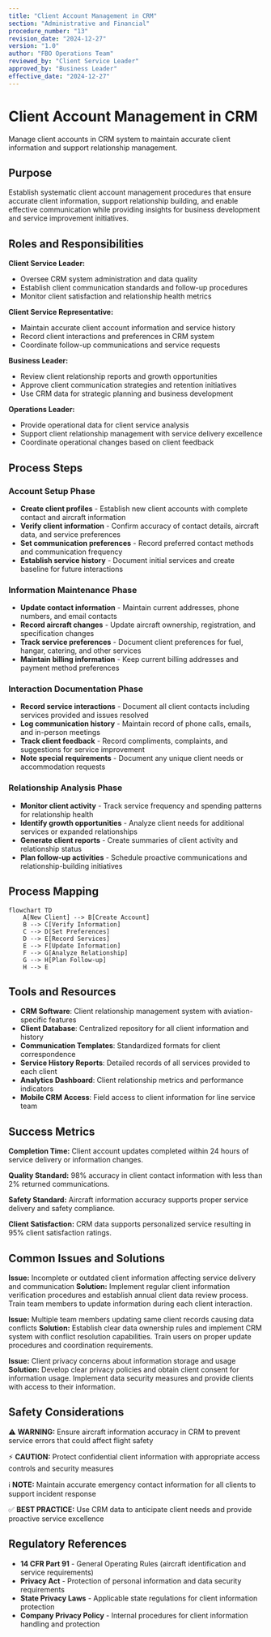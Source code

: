 ```yaml
---
title: "Client Account Management in CRM"
section: "Administrative and Financial"
procedure_number: "13"
revision_date: "2024-12-27"
version: "1.0"
author: "FBO Operations Team"
reviewed_by: "Client Service Leader"
approved_by: "Business Leader"
effective_date: "2024-12-27"
---
```


# Client Account Management in CRM

Manage client accounts in CRM system to maintain accurate client information and support relationship management.

## Purpose

Establish systematic client account management procedures that ensure accurate client information, support relationship building, and enable effective communication while providing insights for business development and service improvement initiatives.

## Roles and Responsibilities

**Client Service Leader:**

- Oversee CRM system administration and data quality
- Establish client communication standards and follow-up procedures
- Monitor client satisfaction and relationship health metrics

**Client Service Representative:**

- Maintain accurate client account information and service history
- Record client interactions and preferences in CRM system
- Coordinate follow-up communications and service requests

**Business Leader:**

- Review client relationship reports and growth opportunities
- Approve client communication strategies and retention initiatives
- Use CRM data for strategic planning and business development

**Operations Leader:**

- Provide operational data for client service analysis
- Support client relationship management with service delivery excellence
- Coordinate operational changes based on client feedback

## Process Steps

### Account Setup Phase

- **Create client profiles** - Establish new client accounts with complete contact and aircraft information
- **Verify client information** - Confirm accuracy of contact details, aircraft data, and service preferences
- **Set communication preferences** - Record preferred contact methods and communication frequency
- **Establish service history** - Document initial services and create baseline for future interactions

### Information Maintenance Phase

- **Update contact information** - Maintain current addresses, phone numbers, and email contacts
- **Record aircraft changes** - Update aircraft ownership, registration, and specification changes
- **Track service preferences** - Document client preferences for fuel, hangar, catering, and other services
- **Maintain billing information** - Keep current billing addresses and payment method preferences

### Interaction Documentation Phase

- **Record service interactions** - Document all client contacts including services provided and issues resolved
- **Log communication history** - Maintain record of phone calls, emails, and in-person meetings
- **Track client feedback** - Record compliments, complaints, and suggestions for service improvement
- **Note special requirements** - Document any unique client needs or accommodation requests

### Relationship Analysis Phase

- **Monitor client activity** - Track service frequency and spending patterns for relationship health
- **Identify growth opportunities** - Analyze client needs for additional services or expanded relationships
- **Generate client reports** - Create summaries of client activity and relationship status
- **Plan follow-up activities** - Schedule proactive communications and relationship-building initiatives

## Process Mapping

```mermaid
flowchart TD
    A[New Client] --> B[Create Account]
    B --> C[Verify Information]
    C --> D[Set Preferences]
    D --> E[Record Services]
    E --> F[Update Information]
    F --> G[Analyze Relationship]
    G --> H[Plan Follow-up]
    H --> E
```

## Tools and Resources

- **CRM Software**: Client relationship management system with aviation-specific features
- **Client Database**: Centralized repository for all client information and history
- **Communication Templates**: Standardized formats for client correspondence
- **Service History Reports**: Detailed records of all services provided to each client
- **Analytics Dashboard**: Client relationship metrics and performance indicators
- **Mobile CRM Access**: Field access to client information for line service team

## Success Metrics

**Completion Time:** Client account updates completed within 24 hours of service delivery or information changes.

**Quality Standard:** 98% accuracy in client contact information with less than 2% returned communications.

**Safety Standard:** Aircraft information accuracy supports proper service delivery and safety compliance.

**Client Satisfaction:** CRM data supports personalized service resulting in 95% client satisfaction ratings.

## Common Issues and Solutions

**Issue:** Incomplete or outdated client information affecting service delivery and communication
**Solution:** Implement regular client information verification procedures and establish annual client data review process. Train team members to update information during each client interaction.

**Issue:** Multiple team members updating same client records causing data conflicts
**Solution:** Establish clear data ownership rules and implement CRM system with conflict resolution capabilities. Train users on proper update procedures and coordination requirements.

**Issue:** Client privacy concerns about information storage and usage
**Solution:** Develop clear privacy policies and obtain client consent for information usage. Implement data security measures and provide clients with access to their information.

## Safety Considerations

⚠️ **WARNING:** Ensure aircraft information accuracy in CRM to prevent service errors that could affect flight safety

⚡ **CAUTION:** Protect confidential client information with appropriate access controls and security measures

ℹ️ **NOTE:** Maintain accurate emergency contact information for all clients to support incident response

✅ **BEST PRACTICE:** Use CRM data to anticipate client needs and provide proactive service excellence

## Regulatory References

- **14 CFR Part 91** - General Operating Rules (aircraft identification and service requirements)
- **Privacy Act** - Protection of personal information and data security requirements
- **State Privacy Laws** - Applicable state regulations for client information protection
- **Company Privacy Policy** - Internal procedures for client information handling and protection
